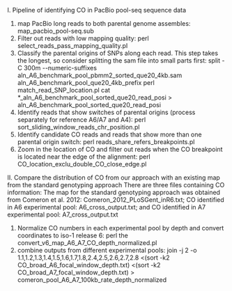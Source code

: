I. Pipeline of identifying CO in PacBio pool-seq sequence data
1. map PacBio long reads to both parental genome assembles: map_pacbio_pool-seq.sub
2. Filter out reads with low mapping quality: perl select_reads_pass_mapping_quality.pl
3. Classify the parental origins of SNPs along each read. This step takes the longest, so consider splitting the sam file into small parts first: split -C 300m --numeric-suffixes aln_A6_benchmark_pool_pbmm2_sorted_que20_4kb.sam aln_A6_benchmark_pool_que20_4kb_prefix
   perl match_read_SNP_location.pl
   cat *_aln_A6_benchmark_pool_sorted_que20_read_posi > aln_A6_benchmark_pool_sorted_que20_read_posi
4. Identify reads that show switches of parental origins (process separately for reference A6/A7 and A4): perl sort_sliding_window_reads_chr_position.pl
5. Identify candidate CO reads and reads that show more than one parental origin switch: perl reads_share_refers_breakpoints.pl
6. Zoom in the location of CO and filter out reads when the CO breakpoint is located near the edge of the alignment: perl CO_location_exclu_double_CO_close_edge.pl



II. Compare the distribution of CO from our approach with an existing map from the standard genotyping approach
There are three files containing CO information: The map for the standard genotyping approach was obtained from Comeron et al. 2012: Comeron_2012_PLoSGent_inR6.txt; CO identified in A6 experimental pool: A6_cross_output.txt; and CO identified in A7 experimental pool: A7_cross_output.txt
1. Normalize CO numbers in each experimental pool by depth and convert coordinates to iso-1 release 6: perl the convert_v6_map_A6_A7_CO_depth_normalized.pl
2. combine outputs from different experimental pools: join -j 2 -o 1.1,1.2,1.3,1.4,1.5,1.6,1.7,1.8,2.4,2.5,2.6,2.7,2.8 <(sort -k2 CO_broad_A6_focal_window_depth.txt) <(sort -k2 CO_broad_A7_focal_window_depth.txt) > comeron_pool_A6_A7_100kb_rate_depth_normalized


